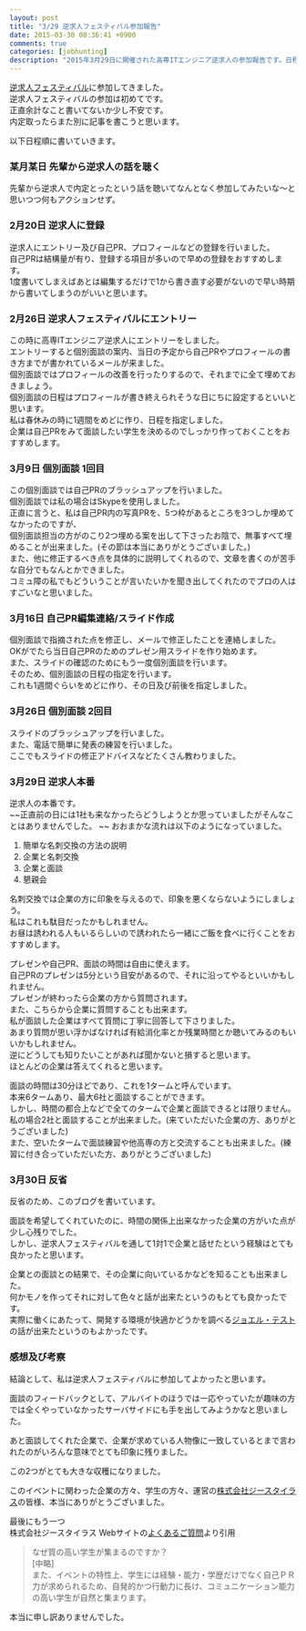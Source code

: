 ```yaml
---
layout: post
title: "3/29 逆求人フェスティバル参加報告"
date: 2015-03-30 00:36:41 +0900
comments: true
categories: [jobhunting]
description: "2015年3月29日に開催された高専ITエンジニア逆求人の参加報告です。日程順に書いていっています。"
---
```


[逆求人フェスティバル](https://www.studenthunting.com/)に参加してきました。  
逆求人フェスティバルの参加は初めてです。  
正直余計なこと書いてないか少し不安です。  
内定取ったらまた別に記事を書こうと思います。  

<!-- more -->

以下日程順に書いていきます。

### 某月某日 先輩から逆求人の話を聴く ###

先輩から逆求人で内定とったという話を聴いてなんとなく参加してみたいな〜と思いつつ何もアクションせず。  

### 2月20日 逆求人に登録 ###

逆求人にエントリー及び自己PR、プロフィールなどの登録を行いました。  
自己PRは結構量が有り、登録する項目が多いので早めの登録をおすすめします。  
1度書いてしまえばあとは編集するだけで1から書き直す必要がないので早い時期から書いてしまうのがいいと思います。  

### 2月26日 逆求人フェスティバルにエントリー ###

この時に高専ITエンジニア逆求人にエントリーをしました。  
エントリーすると個別面談の案内、当日の予定から自己PRやプロフィールの書き方までが書かれているメールが来ました。  
個別面談ではプロフィールの改善を行ったりするので、それまでに全て埋めておきましょう。  
個別面談の日程はプロフィールが書き終えられそうな日にちに設定するといいと思います。  
私は春休みの時に1週間をめどに作り、日程を指定しました。  
企業は自己PRをみて面談したい学生を決めるのでしっかり作っておくことをおすすめします。  

### 3月9日 個別面談 1回目 ###

この個別面談では自己PRのブラッシュアップを行いました。  
個別面談では私の場合はSkypeを使用しました。  
正直に言うと、私は自己PR内の写真PRを、5つ枠があるところを3つしか埋めてなかったのですが、  
個別面談担当の方がのこり2つ埋める案を出して下さったお陰で、無事すべて埋めることが出来ました。(その節は本当にありがとうございました。)  
また、他に修正するべき点を具体的に説明してくれるので、文章を書くのが苦手な自分でもなんとかできました。  
コミュ障の私でもどういうことが言いたいかを聞き出してくれたのでプロの人はすごいなと思いました。  

### 3月16日 自己PR編集連絡/スライド作成 ###

個別面談で指摘された点を修正し、メールで修正したことを連絡しました。  
OKがでたら当日自己PRのためのプレゼン用スライドを作り始めます。   
また、スライドの確認のためにもう一度個別面談を行います。  
そのため、個別面談の日程の指定を行います。  
これも1週間ぐらいをめどに作り、その日及び前後を指定しました。  

### 3月26日 個別面談 2回目 ###

スライドのブラッシュアップを行いました。  
また、電話で簡単に発表の練習を行いました。  
ここでもスライドの修正アドバイスなどたくさん教わりました。  

### 3月29日 逆求人本番 ###

逆求人の本番です。  
~~正直前の日には1社も来なかったらどうしようとか思っていましたがそんなことはありませんでした。  ~~
おおまかな流れは以下のようになっていました。

1. 簡単な名刺交換の方法の説明
2. 企業と名刺交換
3. 企業と面談
4. 懇親会

名刺交換では企業の方に印象を与えるので、印象を悪くならないようにしましょう。  
私はこれも駄目だったかもしれません。  
お昼は誘われる人もいるらしいので誘われたら一緒にご飯を食べに行くことをおすすめします。  

プレゼンや自己PR、面談の時間は自由に使えます。  
自己PRのプレゼンは5分という目安があるので、それに沿ってやるといいかもしれません。  
プレゼンが終わったら企業の方から質問されます。  
また、こちらから企業に質問することも出来ます。  
私が面談した企業はすべて質問に丁寧に回答して下さりました。  
あまり質問が思い浮かばなければ有給消化率とか残業時間とか聴いてみるのもいいかもしれません。  
逆にどうしても知りたいことがあれば聞かないと損すると思います。  
ほとんどの企業は答えてくれると思います。  

面談の時間は30分ほどであり、これを1タームと呼んでいます。  
本来6タームあり、最大6社と面談することができます。  
しかし、時間の都合上などで全てのタームで企業と面談できるとは限りません。  
私の場合2社と面談することが出来ました。(来ていただいた企業の方、ありがとうございました)  
また、空いたタームで面談練習や他高専の方と交流することも出来ました。(練習に付き合っていただいた方、ありがとうございました)  

### 3月30日 反省 ###

反省のため、このブログを書いています。  

面談を希望してくれていたのに、時間の関係上出来なかった企業の方がいた点が少し心残りでした。  
しかし、逆求人フェスティバルを通して1対1で企業と話せたという経験はとても良かったと思います。  

企業との面談との結果で、その企業に向いているかなどを知ることも出来ました。  
何かモノを作ってそれに対して色々と話が出来たというのもとても良かったです。  
実際に働くにあたって、開発する環境が快適かどうかを調べる[ジョエル・テスト](http://japanese.joelonsoftware.com/Articles/TheJoelTest.html)の話が出来たというのもよかったです。  

### 感想及び考察 ###

結論として、私は逆求人フェスティバルに参加してよかったと思います。  

面談のフィードバックとして、アルバイトのほうでは一応やっていたが趣味の方では全くやっていなかったサーバサイドにも手を出してみようかなと思いました。  

あと面談してくれた企業で、企業が求めている人物像に一致しているとまで言われたのがいろんな意味でとても印象に残りました。  

この2つがとても大きな収穫になりました。  

このイベントに関わった企業の方々、学生の方々、運営の[株式会社ジースタイラス](http://www.gstylus.co.jp/index.asp)の皆様、本当にありがとうございました。  

最後にもう一つ  
株式会社ジースタイラス Webサイトの[よくあるご質問](http://www.gstylus.co.jp/faq/#c1)より引用  

> なぜ質の高い学生が集まるのですか？  
> [中略]  
> また、イベントの特性上、学生には経験・能力・学歴だけでなく自己ＰＲ力が求められるため、自発的かつ行動力に長け、コミュニケーション能力の高い学生が自然と集まります。  

本当に申し訳ありませんでした。  

